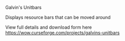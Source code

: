 Galvin's Unitbars

Displays resource bars that can be moved around

View full details and download form here https://wow.curseforge.com/projects/galvins-unitbars
